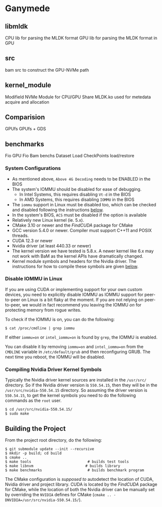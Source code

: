 # Ganymede

## libmldk
CPU lib for parsing the MLDK format
GPU lib for parsing the MLDK format in GPU
## src
bam src to construct the GPU-NVMe path
## kernel_module
Modifield NVMe Module for CPU/GPU Share
MLDK.ko used for metedata acquire and allocation

## Comparision
GPUfs
GPUfs + GDS
## benchmarks
Fio
GPU Fio
Bam benchs
Dataset Load
CheckPoints load/restore



### System Configurations ###
* As mentioned above, `Above 4G Decoding` needs to be ENABLED in the BIOS
* The system's IOMMU should be disabled for ease of debugging.
  * In Intel Systems, this requires disabling `Vt-d` in the BIOS
  * In AMD Systems, this requires disabling `IOMMU` in the BIOS
* The `iommu` support in Linux must be disabled too, which can be checked and disabled following the instructions [below](#disable-iommu-in-linux).
* In the system's BIOS, `ACS` must be disabled if the option is available
* Relatively new Linux kernel (ie. 5.x).
* CMake 3.10 or newer and the _FindCUDA_ package for CMake
* GCC version 5.4.0 or newer. Compiler must support C++11 and POSIX threads.
* CUDA 12.3 or newer
* Nvidia driver (at least 440.33 or newer)
* The kernel version we have tested is 5.8.x. A newer kernel like 6.x may not work with BaM as the kernel APIs have dramatically changed. 
* Kernel module symbols and headers for the Nvidia driver. The instructions for how to compile these symbols are given [below](#compiling-nvidia-driver-kernel-symbols).

### Disable IOMMU in Linux ###
If you are using CUDA or implementing support for your own custom devices, 
you need to explicitly disable IOMMU as IOMMU support for peer-to-peer on 
Linux is a bit flaky at the moment. If you are not relying on peer-to-peer,
we would in fact recommend you leaving the IOMMU _on_ for protecting memory 
from rogue writes.

To check if the IOMMU is on, you can do the following:

```
$ cat /proc/cmdline | grep iommu
```

If either `iommu=on` or `intel_iommu=on` is found by `grep`, the IOMMU
is enabled.

You can disable it by removing `iommu=on` and `intel_iommu=on` from the 
`CMDLINE` variable in `/etc/default/grub` and then reconfiguring GRUB.
The next time you reboot, the IOMMU will be disabled.

### Compiling Nvidia Driver Kernel Symbols ###
Typically the Nvidia driver kernel sources are installed in the `/usr/src/` directory.
So if the Nvidia driver version is `550.54.15`, then they will be in the `/usr/src/nvidia-550.54.15` directory.
So assuming the driver version is `550.54.15`, to get the kernel symbols you need to do the following commands as the `root` user.

```
$ cd /usr/src/nvidia-550.54.15/
$ sudo make
```

Building the Project
-------------------------------------------------------------------------------
From the project root directory, do the following:
```
$ git submodule update --init --recursive
$ mkdir -p build; cd build
$ cmake ..                            
$ make tools                          # builds test tools
$ make libnvm                        # builds library
$ make benchmarks                     # builds benchmark program
```

The CMake configuration is _supposed to_ autodetect the location of CUDA, 
Nvidia driver and project library. CUDA is located by the _FindCUDA_ package for
CMake, while the location of both the Nvidia driver can be manually
set by overriding the `NVIDIA` defines for CMake 
(`cmake .. -DNVIDIA=/usr/src/nvidia-550.54.15/`).